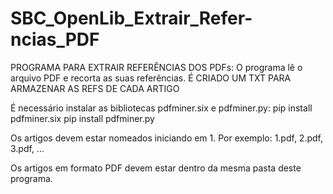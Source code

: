 # SBC_OpenLib_Extrair_Refer-ncias_PDF
PROGRAMA PARA EXTRAIR REFERÊNCIAS DOS PDFs: O programa lê o arquivo PDF e recorta as suas referências.
É CRIADO UM TXT PARA ARMAZENAR AS REFS DE CADA ARTIGO

É necessário instalar as bibliotecas pdfminer.six e pdfminer.py:  pip install pdfminer.six
                                                                  pip install pdfminer.py

Os artigos devem estar nomeados iniciando em 1. Por exemplo: 1.pdf, 2.pdf, 3.pdf, ...

Os artigos em formato PDF devem estar dentro da mesma pasta deste programa.
